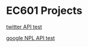 # EC601 Projects

[twitter API test](Twitter-test/readme,md)

[google NPL API test](Google_NLP_test/readme.md)
